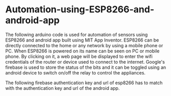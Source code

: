 # Automation-using-ESP8266-and-android-app
The following arduino code is used for automation of sensors using ESP8266 and android app built using MIT App Inventor.
ESP8266 can be directly connected to the home or any network by using a mobile phone or PC.
When ESP8266 is powered on its name can be seen on PC or mobile phone.
By clicking on it, a web page will be displayed to enter the wifi credentials of the router or device used to connect to the internet.
Google's firebase is used to store the status of the bits and it can be toggled using an android device to switch on/off the relay to control the appliances.

The following firebase authentication key and url of esp8266 has to match with the authentication key and url of the android app.
